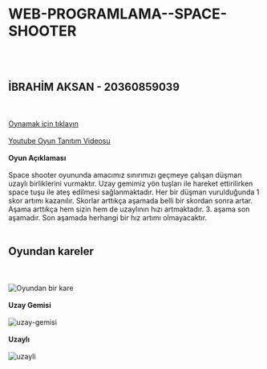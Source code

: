 # WEB-PROGRAMLAMA--SPACE-SHOOTER
<br></br>
## İBRAHİM AKSAN - 20360859039
<br></br>
[Oynamak için tıklayın](http://ibrahim-space-shooter.eu5.org/)
<br></br>
[Youtube Oyun Tanıtım Videosu](https://youtu.be/r4g2T5D9nIQ)
<br></br>
**Oyun Açıklaması**
<br></br>
Space shooter oyununda amacımız sınırımızı geçmeye çalışan düşman uzaylı birliklerini vurmaktır. Uzay gemimiz yön tuşları ile hareket ettirilirken space tuşu ile
ateş edilmesi sağlanmaktadır. Her bir düşman vurulduğunda 1 skor artımı kazanılır. Skorlar arttıkça aşamada belli bir skordan sonra artar. Aşama arttıkça hem sizin hem de uzaylının hızı artmaktadır. 3. aşama son aşamadır. Son aşamada herhangi bir hız artımı olmayacaktır.
<br></br>
## Oyundan kareler
<br></br>
![Oyundan bir kare](https://github.com/ibrahmaksan/WEB-PROGRAMLAMA--SPACE-SHOOTER/blob/main/images/oyundan_kare.png?raw=true)
<br></br>
**Uzay Gemisi**
<br></br>
![uzay-gemisi](https://github.com/ibrahmaksan/WEB-PROGRAMLAMA--SPACE-SHOOTER/blob/main/images/uzay_gemisi.png?raw=true)
<br></br>
**Uzaylı**
<br></br>
![uzayli](https://github.com/ibrahmaksan/WEB-PROGRAMLAMA--SPACE-SHOOTER/blob/main/images/uzayli.jpg?raw=true)



